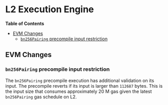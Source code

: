 # L2 Execution Engine

<!-- START doctoc generated TOC please keep comment here to allow auto update -->
<!-- DON'T EDIT THIS SECTION, INSTEAD RE-RUN doctoc TO UPDATE -->
**Table of Contents**

- [EVM Changes](#evm-changes)
  - [`bn256Pairing` precompile input restriction](#bn256pairing-precompile-input-restriction)

<!-- END doctoc generated TOC please keep comment here to allow auto update -->

## EVM Changes

### `bn256Pairing` precompile input restriction

The `bn256Pairing` precompile execution has additional validation on its input.
The precompile reverts if its input is larger than `112687` bytes.
This is the input size that consumes approximately 20 M gas given the latest `bn256Pairing` gas schedule on L2.
